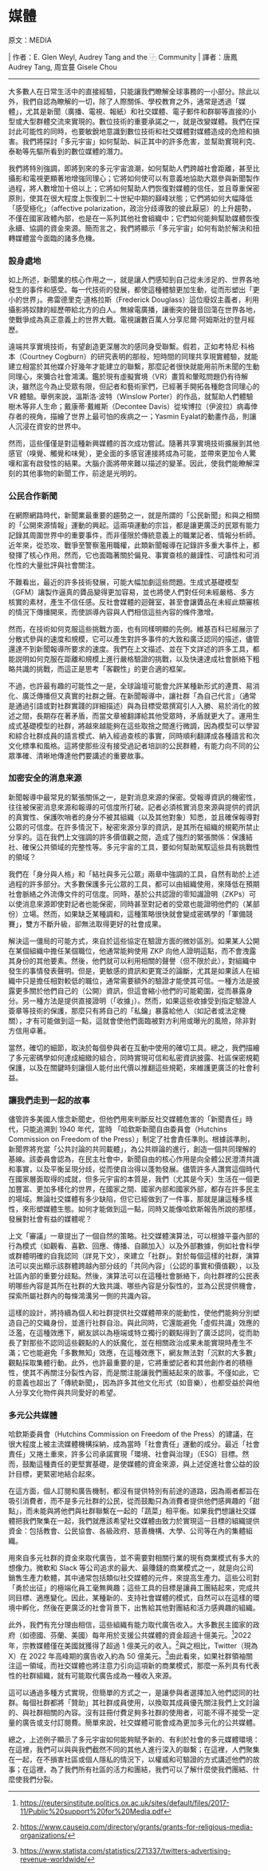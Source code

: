 # 媒體

原文：MEDIA

| 作者：E. Glen Weyl, Audrey Tang and the ⿻ Community
| 譯者：唐鳳 Audrey Tang, 周宜蔓 Gisele Chou

---

大多數人在日常生活中的直接經驗，只能讓我們瞭解全球事務的一小部分。除此以外，我們自認為瞭解的一切，除了人際關係、學校教育之外，通常是透過「媒體」，尤其是新聞（廣播、電視、報紙）和社交媒體、電子郵件和群聊等直接的小型或大型群體交流來實現的。數位技術的重要承諾之一，就是改變媒體。我們在探討此可能性的同時，也要敏銳地意識到數位技術和社交媒體對媒體造成的危險和損害。我們將探討「多元宇宙」如何幫助、糾正其中的許多危害，並幫助實現利克、泰勒等先驅所看到的數位媒體的潛力。

我們將特別強調，即將到來的多元宇宙浪潮，如何幫助人們跨越社會距離，甚至比攝影和電視更顯著地增強同理心；它將如何使可以有意義地協助大眾參與新聞製作過程，將人數增加十倍以上；它將如何幫助人們恢復對媒體的信任，並且尊重保密原則，使其在很大程度上恢復到二十世紀中期的巔峰狀態；它們將如何大幅降低「感受極化」（affective polarization，政治分歧導致的彼此厭惡）的上升趨勢，不僅在國家政體內部，也是在一系列其他社會組織中；它們如何能夠幫助媒體恢復永續、協調的資金來源。簡而言之，我們將顯示「多元宇宙」如何有助於解決和扭轉媒體當今面臨的諸多危機。

### 設身處地

如上所述，新聞業的核心作用之一，就是讓人們感知到自己從未涉足的、世界各地發生的事件和感受。每一代技術的發展，都使這種體驗更加生動，從而形塑出「更小的世界」。弗雷德里克·道格拉斯（Frederick Douglass）這位廢奴主義者，利用攝影將奴隸的經歷帶給北方的白人。無線電廣播，讓衝突的聲音回蕩在世界各地，使戰爭成為真正意義上的世界大戰。電視讓數百萬人分享尼爾·阿姆斯壯的登月經歷。

遠端共享實境技術，有望創造更深層次的感同身受聯繫。假若，正如考特尼·科格本（Courtney Cogburn）的研究表明的那般，短時間的同理共享現實體驗，就能建立相當於其他媒介好幾年才能建立的聯繫，那麼記者很快就能用前所未聞的生動同理心，來彌合社會鴻溝。鑑於現有虛擬實境（VR）畫質和暈眩問題仍有待解決，雖然迄今為止受眾有限，但記者和藝術家們，已經著手開拓各種飽含同理心的 VR 體驗。舉例來說，溫斯洛·波特（Winslow Porter）的作品，就幫助人們體驗樹木等非人生命；戴康蒂·戴維斯（Decontee Davis）從埃博拉（伊波拉）病毒倖存者的視角，描繪了世界上最可怕的疾病之一；Yasmin Eyalat的動畫作品，則讓人沉浸在資安的世界中。

然而，這些僅僅是對這種新興媒體的首次成功嘗試。隨著共享實境技術擴展到其他感官（嗅覺、觸覺和味覺），更全面的多感官連接將成為可能，並帶來更加令人驚嘆和富有啟發性的結果。大腦介面將帶來難以描述的變革。因此，使我們能瞭解深刻的其他事物的新聞工作，前途是光明的。

### 公民合作新聞

在網際網路時代，新聞業最重要的趨勢之一，就是所謂的「公民新聞」和與之相關的「公開來源情報」運動的興起。這兩項運動的宗旨，都是讓更廣泛的民眾有能力記錄其周圍世界中的重要事件，而非僅限於傳統意義上的職業記者、情報分析師。近年來，從恐攻、戰爭至警察濫用職權，此類新聞報導在記錄許多重大事件上，都發揮了核心作用。然而，它也面臨著關於偏見、事實查核的嚴謹性、可讀性和可消化性的大量批評與社會關注。

不難看出，最近的許多技術發展，可能大幅加劇這些問題。生成式基礎模型（GFM）讓製作逼真的贗品變得更加容易，並也將使人們對任何未經嚴格、多方核實的素材，產生不信任感。反社會媒體的迴聲室，甚至會讓贗品在未經此類審核的情況下傳播開來，而使誤導內容與人們相信這些內容的條件激增。

然而，在技術如何克服這些挑戰方面，也有同樣明顯的先例。維基百科已經展示了分散式參與的速度和規模，它可以產生對許多事件的大致和廣泛認同的描述，儘管還達不到新聞報導所要求的速度。我們在上文描述、並在下文詳述的許多工具，都能説明如何克服在距離和規模上進行嚴格驗證的挑戰，以及快速達成社會脈絡下粗略共識的挑戰，而這正是思考「客觀性」的更合適的框架。

不過，也許最有趣的可能性之一是，全球論壇可能會允許某種新形式的連貫、易消化、廣泛傳播但又真實的社群之聲。在新聞報導中，讓社群「為自己代言」（通常是通過引語或對社群實踐的詳細描述）與為目標受眾撰寫引人入勝、易於消化的敘述之間，長期存在著矛盾，而當文章被翻譯給其他受眾時，矛盾就更大了。運用生成式基礎模型的社群，將越來越能夠在這些取捨之間進行微調，因為模型可以學習和綜合社群成員的語言模式、納入經過查核的事實，同時順利翻譯成各種語言和次文化標準和風格。這將使那些沒有接受過記者培訓的公民群體，有能力向不同的公眾準確、清晰地傳達他們要講述的重要故事。

### 加密安全的消息来源

新聞報導中最常見的緊張關係之一，是對消息來源的保密。受報導資訊的機密性，往往被保密消息來源和報導的可信度所打破。記者必須核實消息來源與提供的資訊的真實性、保護吹哨者的身分不被其組織（以及其他對象）知悉，並且確保報導對公眾的可信度。在許多情況下，秘密來源分享的資訊，是其所在組織的規範所禁止分享的。這在我們上文強調的許多價值觀之間，造成了強烈的緊張關係：保護結社、確保公共領域的完整性等。多元宇宙的工具，要如何幫助駕馭這些具有挑戰性的領域？
    
我們在「身分與人格」和「結社與多元公眾」兩章中強調的工具，自然有助於上述過程的許多部分。大多數保護多元公眾的工具，都可以由組織使用，來降低在預期社會脈絡之外流傳文件的可信度。同時，基於公共認證的零知識證明（ZKPs）可以使消息來源即使對記者也能保密，同時甚至對記者的受眾也能證明他們的（某部份）立場。然而，如果缺乏某種調和，這種策略很快就會變成密碼學的「軍備競賽」，雙方不斷升級，卻無法取得更好的社會成果。

解決這一僵局的可能方式，來自於這些協定在驗證方面的微妙區別。如果某人公開在某個組織中擔任某個職位，他通常能夠使用 ZKP 向他人證明這點，而不會洩露其身份的其他要素。然後，他們就可以利用相關的聲譽（但不限於此），對組織中發生的事情發表聲明。但是，更敏感的資訊和更寬泛的論斷，尤其是如果該人在組織中只是擔任相對較低的職位，通常需要額外的驗證才能使其可信。一種方法是披露更多關於他們自己的（公開）資訊，但這會縮小他們的可能範圍，從而暴露身分。另一種方法是提供直接證明（「收據」）。然而，如果這些收據受到指定驗證人簽章等技術的保護，那麼只有將自己的「私鑰」暴露給他人（如記者或法定機關），才有可能做到這一點，這就會使他們面臨被對方利用或曝光的風險，除非對方信用卓著。

當然，確切的細節，取決於每個參與者在互動中使用的確切工具。總之，我們描繪了多元密碼學如何達成細緻的組合，同時實現可信和私密資訊披露、社區保密規範保護，以及在關鍵時刻讓個人能付出代價以推翻這些規範，來維護更廣泛的社會利益。

### 讓我們走到一起的故事

儘管許多美國人懷念新聞史，但他們用來判斷反社交媒體危害的「新聞責任」時代，只能追溯到 1940 年代，當時 「哈欽斯新聞自由委員會（Hutchins Commission on Freedom of the Press）」制定了社會責任準則。根據該準則，新聞界將充當「公共討論的共同載體」，為公共辯論的進行，創造一個共同理解的基線。該委員會認為，在民主社會中，新聞自由的核心作用是向全體公民澄清共識和事實，以及平衡呈現分歧，從而使自治得以蓬勃發展。儘管許多人讚賞這個時代在國家層面取得的成就，但多元宇宙的本質是，我們（尤其是今天）生活在一個更加豐富、更加多樣化的世界，在國家之間、國家內部和國家外部，都存在許多民主的場域。無論社交媒體有多少缺陷，但它已經做到了一件事，那就是讓這種多樣性，來形塑媒體生態。如何才能做到這一點，同時又能像哈欽斯報告所說的那樣，發展對社會有益的媒體呢？

上文「審議」一章提出了一個自然的策略。社交媒體演算法，可以根據平臺內部的行為模式（如觀看、喜歡、回應、傳播、自願加入）以及外部數據，例如社會科學或群體明確的自我認同（詳見下文），來建立「社群」。對於每個這樣的社群，演算法可以突出顯示該群體跨越內部分歧的「共同內容」（公認的事實和價值觀），以及社區內部的重要分歧點。然後，演算法可以在這種社會脈絡下，向社群裡的公民表明哪些內容是其所在社群的大致共識、哪些內容是分裂性的，並為公民提供機會，探索所屬社群內的每條鴻溝另一側的共識內容。

這樣的設計，將持續為個人和社群提供社交媒體帶來的能動性，使他們能夠分別塑造自己的交織身份，並進行社群自治。與此同時，它還能避免「虛假共識」效應的泛濫，在這種效應下，網友誤以為極端或特立獨行的觀點得到了廣泛認同，從而助長了對那些不認同這些觀點的人的妖魔化，並在相關政治成果未能實現時產生不滿；它也能避免「多數無知」效應，在這種效應下，網友無法對「沉默的大多數」觀點採取集體行動。此外，也許最重要的是，它將重塑記者和其他創作者的積極性，使其不再關注分裂性內容，而是關注能讓我們團結起來的故事。不僅如此，它的意義也超出了「傳統新聞」，因為許多其他文化形式（如音樂），也都受益於與他人分享文化物件與共同愛好的希望。

### 多元公共媒體

哈欽斯委員會（Hutchins Commission on Freedom of the Press）的建議，在很大程度上被主流媒體機構採納，成為當時「社會責任」運動的成分。最近「社會責任」又捲土重來，許多公司承諾實現「環境、社會與治理」（ESG）目標。然而，鼓勵這種責任的更堅實基礎，是使媒體的資金來源，與上述促進社會公益的設計目標，更緊密地結合起來。

在這方面，個人訂閱和廣告機制，都沒有提供特別有前途的道路，因為兩者都旨在吸引消費者，而不是多元社群的公民，從而鼓勵只為消費者提供他們感興趣的「甜點」，而未能與將他們與社群聯繫在一起的「蔬菜」相平衡。如果我們想讓社交媒體把我們聚集在一起，我們就應該希望社交媒體由致力於實現這一目標的組織提供資金：包括教會、公民協會、各級政府、慈善機構、大學、公司等在內的集體組織。

用來自多元社群的資金來取代廣告，並不需要對相關行業的現有商業模式有多大的想像力。微軟和 Slack 等公司追求的最大、最賺錢的商業模式之一，就是向公司銷售生產力軟體，其中通常包括類似社交媒體的元件，來提高生產力。這些公司對「勇於出征」的極端化員工毫無興趣；這些工具的目標是讓員工團結起來，完成共同目標、適應變化。因此，某種新的、支持社會媒體的模式，自然可以在這樣的環境中孵化，然後在更廣泛的社會背景下，出售給其他對團結和活力感興趣的組織。

此外，我們有充分理由相信，這些組織有能力取代廣告收入。大多數民主國家的政府（如德國、芬蘭、美國）每年用於支援公共媒體的資金超過十億美元。[^Publicmedia]2022 年，宗教媒體僅在美國就獲得了超過 1 億美元的收入。[^Religiousmedia]與之相比，Twitter（現為 X）在 2022 年高峰期的廣告收入約為 50 億美元。[^Twitterrev]由此看來，如果社群領袖關注這一領域，而社交媒體也將注意力引向這項新的商業模式，那麼一系列具有代表性的社群組織，就有可能取代廣告成為一種收入來源。
	
這可以通過多種方式實現，但簡單的方式之一，是讓參與者選擇加入他們認同的社群。每個社群都將「贊助」其社群成員使用，以換取其成員優先關注我們上文討論的、與社群相關的內容。沒有註冊付費足夠多社群的使用者，可能不得不接受一定量的廣告或支付訂閱費。簡單來說，社交媒體可能會成為更加多元化的公共媒體。

總之，上述例子顯示了多元宇宙如何能夠賦予新的、有利於社會的多元媒體環境：在這裡，我們可以與與我們截然不同的其他人進行深入的聯繫；在這裡，人們聚集在一起，在不損害社區或個人隱私的情況下，以權威和可驗證的方式講述他們的故事；在這裡，為了我們所有社區的活力和團結，我們可以了解什麼使我們團結、什麼使我們分裂。
 
[^Publicmedia]: https://reutersinstitute.politics.ox.ac.uk/sites/default/files/2017-11/Public%20support%20for%20Media.pdf 
[^Religiousmedia]: https://www.causeiq.com/directory/grants/grants-for-religious-media-organizations/ 
[^Twitterrev]: https://www.statista.com/statistics/271337/twitters-advertising-revenue-worldwide/


